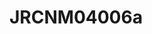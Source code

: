 <a name="material" />

# JRCNM04006a
<script type="application/ld+json">
  {
    "@context": "https://schema.org/",
    "@type": "ChemicalSubstance",
    "http://purl.org/dc/terms/conformsTo":
      {
        "@type": "CreativeWork",
        "@id": "https://bioschemas.org/profiles/ChemicalSubstance/0.4-RELEASE/"
      },
    "@id": "https://egonw.github.io/nanowiki/nanowiki397.html#material",
    "name": "JRCNM04006a",
    "sameAs": "http://127.0.0.1/mediawiki/index.php/Special:URIResolver/JRCNM04006a"
  }
</script>

